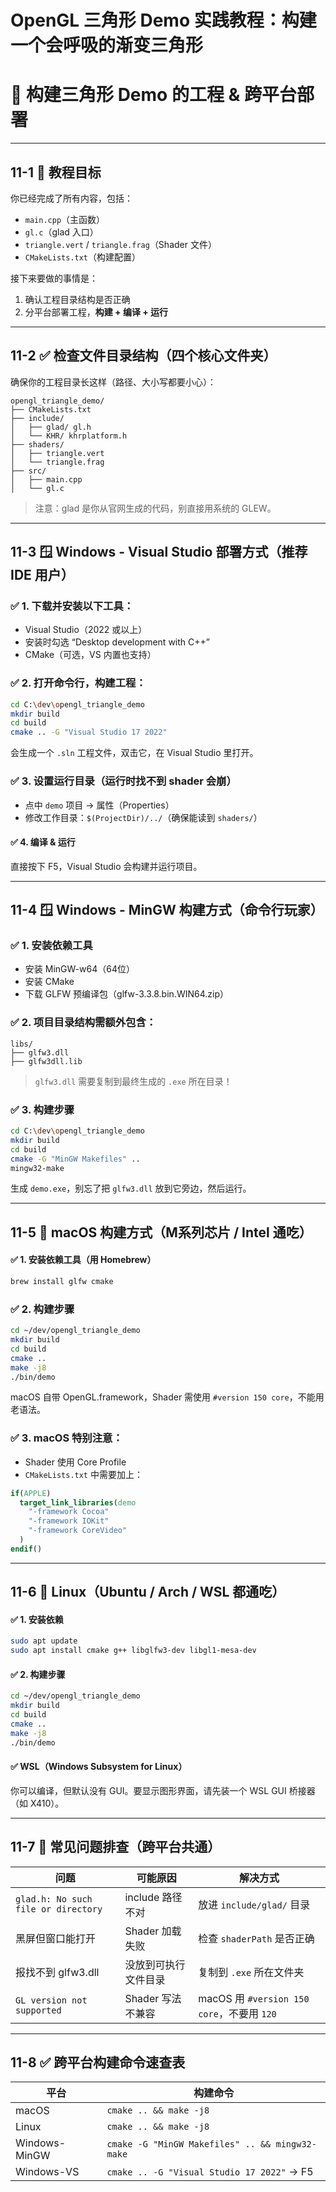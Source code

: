 # OpenGL 三角形 Demo 实践教程：构建一个会呼吸的渐变三角形

# 🚀 构建三角形 Demo 的工程 & 跨平台部署

---

## 11-1 🎯 教程目标

你已经完成了所有内容，包括：

* `main.cpp`（主函数）
* `gl.c`（glad 入口）
* `triangle.vert` / `triangle.frag`（Shader 文件）
* `CMakeLists.txt`（构建配置）

接下来要做的事情是：

1. 确认工程目录结构是否正确
2. 分平台部署工程，**构建 + 编译 + 运行**

---

## 11-2 ✅ 检查文件目录结构（四个核心文件夹）

确保你的工程目录长这样（路径、大小写都要小心）：

```
opengl_triangle_demo/
├── CMakeLists.txt
├── include/
│   ├── glad/ gl.h
│   └── KHR/ khrplatform.h
├── shaders/
│   ├── triangle.vert
│   └── triangle.frag
├── src/
│   ├── main.cpp
│   └── gl.c
```

> 注意：glad 是你从官网生成的代码，别直接用系统的 GLEW。

---

## 11-3 🪟 Windows - Visual Studio 部署方式（推荐 IDE 用户）

### ✅ 1. 下载并安装以下工具：

* Visual Studio（2022 或以上）
* 安装时勾选 “Desktop development with C++”
* CMake（可选，VS 内置也支持）

### ✅ 2. 打开命令行，构建工程：

```bash
cd C:\dev\opengl_triangle_demo
mkdir build
cd build
cmake .. -G "Visual Studio 17 2022"
```

会生成一个 `.sln` 工程文件，双击它，在 Visual Studio 里打开。

### ✅ 3. 设置运行目录（运行时找不到 shader 会崩）

* 点中 `demo` 项目 → 属性（Properties）
* 修改工作目录：`$(ProjectDir)/../`（确保能读到 `shaders/`）

#### ✅ 4. 编译 & 运行

直接按下 F5，Visual Studio 会构建并运行项目。

---

## 11-4 🪟 Windows - MinGW 构建方式（命令行玩家）

### ✅ 1. 安装依赖工具

* 安装 MinGW-w64（64位）
* 安装 CMake
* 下载 GLFW 预编译包（glfw-3.3.8.bin.WIN64.zip）

### ✅ 2. 项目目录结构需额外包含：

```
libs/
├── glfw3.dll
├── glfw3dll.lib
```

> `glfw3.dll` 需要复制到最终生成的 `.exe` 所在目录！

### ✅ 3. 构建步骤

```bash
cd C:\dev\opengl_triangle_demo
mkdir build
cd build
cmake -G "MinGW Makefiles" .. 
mingw32-make
```

生成 `demo.exe`，别忘了把 `glfw3.dll` 放到它旁边，然后运行。

---

## 11-5 🍎 macOS 构建方式（M系列芯片 / Intel 通吃）

#### ✅ 1. 安装依赖工具（用 Homebrew）

```bash
brew install glfw cmake
```

### ✅ 2. 构建步骤

```bash
cd ~/dev/opengl_triangle_demo
mkdir build
cd build
cmake ..
make -j8
./bin/demo
```

macOS 自带 OpenGL.framework，Shader 需使用 `#version 150 core`，不能用老语法。

### ✅ 3. macOS 特别注意：

* Shader 使用 Core Profile
* `CMakeLists.txt` 中需要加上：

```cmake
if(APPLE)
  target_link_libraries(demo
    "-framework Cocoa"
    "-framework IOKit"
    "-framework CoreVideo"
  )
endif()
```

---

## 11-6 🐧 Linux（Ubuntu / Arch / WSL 都通吃）

#### ✅ 1. 安装依赖

```bash
sudo apt update
sudo apt install cmake g++ libglfw3-dev libgl1-mesa-dev
```

#### ✅ 2. 构建步骤

```bash
cd ~/dev/opengl_triangle_demo
mkdir build
cd build
cmake ..
make -j8
./bin/demo
```

#### ✅ WSL（Windows Subsystem for Linux）

你可以编译，但默认没有 GUI。要显示图形界面，请先装一个 WSL GUI 桥接器（如 X410）。

---

## 11-7 🧱 常见问题排查（跨平台共通）

| 问题                                  | 可能原因         | 解决方式                                  |
| ----------------------------------- | ------------ | ------------------------------------- |
| `glad.h: No such file or directory` | include 路径不对 | 放进 `include/glad/` 目录                 |
| 黑屏但窗口能打开                            | Shader 加载失败  | 检查 `shaderPath` 是否正确                  |
| 报找不到 glfw3.dll                      | 没放到可执行文件目录   | 复制到 `.exe` 所在文件夹                      |
| `GL version not supported`          | Shader 写法不兼容 | macOS 用 `#version 150 core`，不要用 `120` |

---

## 11-8 ✅ 跨平台构建命令速查表

| 平台            | 构建命令                                            |
| ------------- | ----------------------------------------------- |
| macOS         | `cmake .. && make -j8`                          |
| Linux         | `cmake .. && make -j8`                          |
| Windows-MinGW | `cmake -G "MinGW Makefiles" .. && mingw32-make` |
| Windows-VS    | `cmake .. -G "Visual Studio 17 2022"` → F5      |
